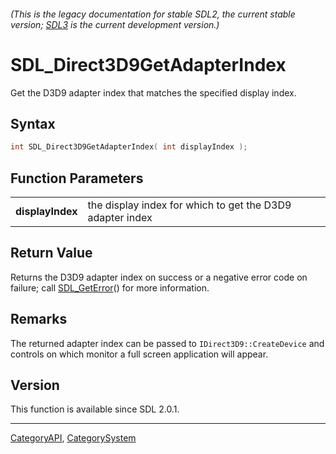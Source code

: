 ###### (This is the legacy documentation for stable SDL2, the current stable version; [SDL3](https://wiki.libsdl.org/SDL3/) is the current development version.)
# SDL_Direct3D9GetAdapterIndex

Get the D3D9 adapter index that matches the specified display index.

## Syntax

```c
int SDL_Direct3D9GetAdapterIndex( int displayIndex );

```

## Function Parameters

|                      |                                                           |
| -------------------- | --------------------------------------------------------- |
| **displayIndex**     | the display index for which to get the D3D9 adapter index |

## Return Value

Returns the D3D9 adapter index on success or a negative error code on
failure; call [SDL_GetError](SDL_GetError)() for more information.

## Remarks

The returned adapter index can be passed to `IDirect3D9::CreateDevice` and
controls on which monitor a full screen application will appear.

## Version

This function is available since SDL 2.0.1.

----
[CategoryAPI](CategoryAPI), [CategorySystem](CategorySystem)


